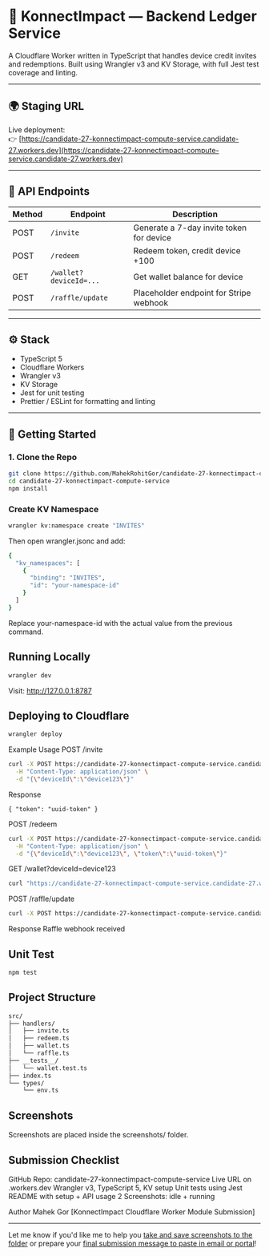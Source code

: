 # 🔗 KonnectImpact — Backend Ledger Service

A Cloudflare Worker written in TypeScript that handles device credit invites and redemptions. Built using Wrangler v3 and KV Storage, with full Jest test coverage and linting.

---

## 🌍 Staging URL

Live deployment:  
👉 [https://candidate-27-konnectimpact-compute-service.candidate-27.workers.dev](https://candidate-27-konnectimpact-compute-service.candidate-27.workers.dev)

---

## 📁 API Endpoints

| Method | Endpoint               | Description                                 |
|--------|------------------------|---------------------------------------------|
| POST   | `/invite`              | Generate a 7-day invite token for device    |
| POST   | `/redeem`              | Redeem token, credit device +100            |
| GET    | `/wallet?deviceId=...` | Get wallet balance for device               |
| POST   | `/raffle/update`       | Placeholder endpoint for Stripe webhook     |

---

## ⚙️ Stack

- TypeScript 5
- Cloudflare Workers
- Wrangler v3
- KV Storage
- Jest for unit testing
- Prettier / ESLint for formatting and linting

---

## 🚀 Getting Started

### 1. Clone the Repo

```bash
git clone https://github.com/MahekRohitGor/candidate-27-konnectimpact-compute-service
cd candidate-27-konnectimpact-compute-service
npm install
```
### Create KV Namespace
```bash
wrangler kv:namespace create "INVITES"
```

Then open wrangler.jsonc and add:
```bash
{
  "kv_namespaces": [
    {
      "binding": "INVITES",
      "id": "your-namespace-id"
    }
  ]
}
```

Replace your-namespace-id with the actual value from the previous command.

## Running Locally
```bash
wrangler dev
```
Visit: http://127.0.0.1:8787

## Deploying to Cloudflare
``` bash
wrangler deploy
```

Example Usage
POST /invite

```bash
curl -X POST https://candidate-27-konnectimpact-compute-service.candidate-27.workers.dev/invite \
  -H "Content-Type: application/json" \
  -d "{\"deviceId\":\"device123\"}"
```

Response
```
{ "token": "uuid-token" }
```

POST /redeem
```bash
curl -X POST https://candidate-27-konnectimpact-compute-service.candidate-27.workers.dev/redeem \
  -H "Content-Type: application/json" \
  -d "{\"deviceId\":\"device123\", \"token\":\"uuid-token\"}"
```

GET /wallet?deviceId=device123
```bash
curl "https://candidate-27-konnectimpact-compute-service.candidate-27.workers.dev/wallet?deviceId=device123"
```

POST /raffle/update
```bash
curl -X POST https://candidate-27-konnectimpact-compute-service.candidate-27.workers.dev/raffle/update
```

Response
Raffle webhook received

## Unit Test
```bash
npm test
```

## Project Structure
```bash
src/
├── handlers/
│   ├── invite.ts
│   ├── redeem.ts
│   ├── wallet.ts
│   └── raffle.ts
├── __tests__/
│   └── wallet.test.ts
├── index.ts
└── types/
    └── env.ts
```

## Screenshots
Screenshots are placed inside the screenshots/ folder.

## Submission Checklist
GitHub Repo: candidate-27-konnectimpact-compute-service
Live URL on .workers.dev
Wrangler v3, TypeScript 5, KV setup
Unit tests using Jest
README with setup + API usage
2 Screenshots: idle + running

Author
Mahek Gor
[KonnectImpact Cloudflare Worker Module Submission]


---

Let me know if you'd like me to help you [take and save screenshots to the folder](f) or prepare your [final submission message to paste in email or portal](f)!